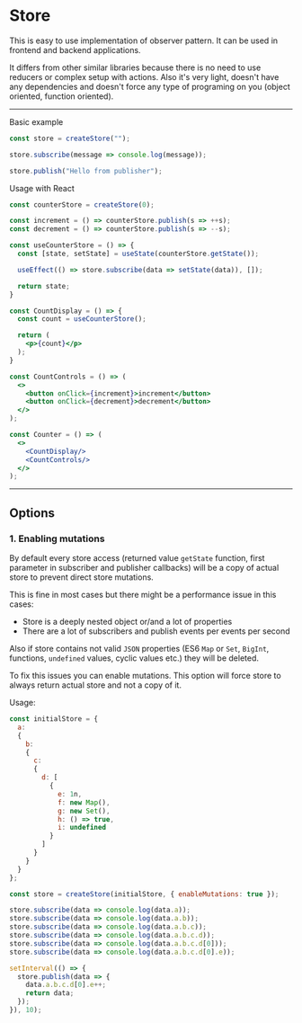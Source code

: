 # Store

This is easy to use implementation of observer pattern.
It can be used in frontend and backend applications.

It differs from other similar libraries because there is no need to use reducers or complex setup with actions. Also it's very light, doesn't have any dependencies and doesn't force any type of programing on you (object oriented, function oriented).
***
Basic example
```js
const store = createStore("");

store.subscribe(message => console.log(message));

store.publish("Hello from publisher");
```

Usage with React
```jsx
const counterStore = createStore(0);

const increment = () => counterStore.publish(s => ++s);
const decrement = () => counterStore.publish(s => --s);

const useCounterStore = () => {
  const [state, setState] = useState(counterStore.getState());

  useEffect(() => store.subscribe(data => setState(data)), []);

  return state;
}

const CountDisplay = () => {
  const count = useCounterStore();

  return (
    <p>{count}</p>
  );
}

const CountControls = () => (
  <>
    <button onClick={increment}>increment</button>
    <button onClick={decrement}>decrement</button>
  </>
);

const Counter = () => (
  <>
    <CountDisplay/>
    <CountControls/>
  </>
);
```
***
## Options
### 1. Enabling mutations
By default every store access (returned value `getState` function, first parameter in subscriber and publisher callbacks) will be a copy of actual store to prevent direct store mutations.

This is fine in most cases but there might be a performance issue in this cases:

* Store is a deeply nested object or/and a lot of properties
* There are a lot of subscribers and publish events per events per second

Also if store contains not valid `JSON` properties (ES6 `Map` or `Set`, `BigInt`, functions, `undefined` values, cyclic values etc.) they will be deleted.

To fix this issues you can enable mutations. This option will force store to always return actual store and not a copy of it.

Usage:
```js
const initialStore = {
  a:
  {
    b:
    {
      c:
      {
        d: [
          {
            e: 1n,
            f: new Map(),
            g: new Set(),
            h: () => true,
            i: undefined
          }
        ]
      }
    }
  }
};

const store = createStore(initialStore, { enableMutations: true });

store.subscribe(data => console.log(data.a));
store.subscribe(data => console.log(data.a.b));
store.subscribe(data => console.log(data.a.b.c));
store.subscribe(data => console.log(data.a.b.c.d));
store.subscribe(data => console.log(data.a.b.c.d[0]));
store.subscribe(data => console.log(data.a.b.c.d[0].e));

setInterval(() => {
  store.publish(data => {
    data.a.b.c.d[0].e++;
    return data;
  });
}), 10);
```
